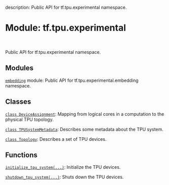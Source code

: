 description: Public API for tf.tpu.experimental namespace.

<div itemscope itemtype="http://developers.google.com/ReferenceObject">
<meta itemprop="name" content="tf.tpu.experimental" />
<meta itemprop="path" content="Stable" />
</div>

# Module: tf.tpu.experimental

<!-- Insert buttons and diff -->

<table class="tfo-notebook-buttons tfo-api nocontent" align="left">

</table>



Public API for tf.tpu.experimental namespace.



## Modules

[`embedding`](../../tf/tpu/experimental/embedding.md) module: Public API for tf.tpu.experimental.embedding namespace.

## Classes

[`class DeviceAssignment`](../../tf/tpu/experimental/DeviceAssignment.md): Mapping from logical cores in a computation to the physical TPU topology.

[`class TPUSystemMetadata`](../../tf/tpu/experimental/TPUSystemMetadata.md): Describes some metadata about the TPU system.

[`class Topology`](../../tf/tpu/experimental/Topology.md): Describes a set of TPU devices.

## Functions

[`initialize_tpu_system(...)`](../../tf/tpu/experimental/initialize_tpu_system.md): Initialize the TPU devices.

[`shutdown_tpu_system(...)`](../../tf/tpu/experimental/shutdown_tpu_system.md): Shuts down the TPU devices.

